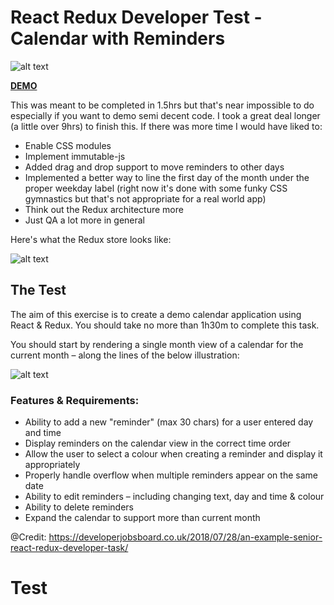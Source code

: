 # React Redux Developer Test - Calendar with Reminders

![alt text](https://i.imgur.com/hmSFrFv.png)

[**DEMO**](https://towhidkashem.github.io/react-calendar/#/)

This was meant to be completed in 1.5hrs but that's near impossible to do especially if you want to demo semi decent code. I took a great deal longer (a little over 9hrs) to finish this. If there was more time I would have liked to:

- Enable CSS modules
- Implement immutable-js
- Added drag and drop support to move reminders to other days
- Implemented a better way to line the first day of the month under the proper weekday label (right now it's done with some funky CSS gymnastics but that's not appropriate for a real world app)
- Think out the Redux architecture more
- Just QA a lot more in general

Here's what the Redux store looks like:

![alt text](https://i.imgur.com/K39bv9h.png)

## The Test

The aim of this exercise is to create a demo calendar application using React & Redux. You should take no more than 1h30m to complete this task.

You should start by rendering a single month view of a calendar for the current month – along the lines of the below illustration:

![alt text](https://i.imgur.com/PaodzTj.png)

### Features & Requirements:

- Ability to add a new "reminder" (max 30 chars) for a user entered day and time
- Display reminders on the calendar view in the correct time order
- Allow the user to select a colour when creating a reminder and display it appropriately
- Properly handle overflow when multiple reminders appear on the same date
- Ability to edit reminders – including changing text, day and time & colour
- Ability to delete reminders
- Expand the calendar to support more than current month

@Credit: https://developerjobsboard.co.uk/2018/07/28/an-example-senior-react-redux-developer-task/
# Test
